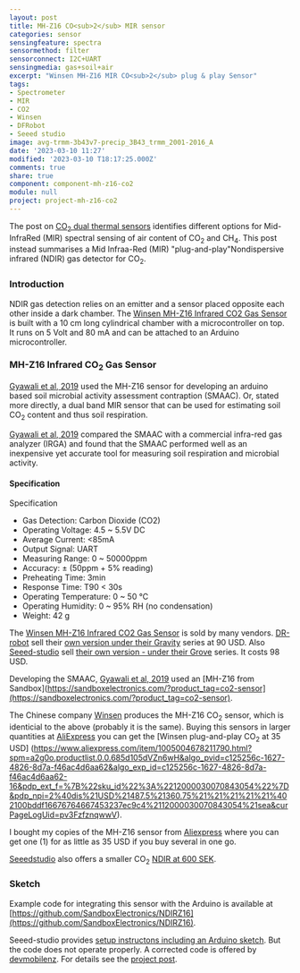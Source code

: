 ```yaml
---
layout: post
title: MH-Z16 CO<sub>2</sub> MIR sensor
categories: sensor
sensingfeature: spectra
sensormethod: filter
sensorconnect: I2C+UART
sensingmedia: gas+soil+air
excerpt: "Winsen MH-Z16 MIR CO<sub>2</sub> plug & play Sensor"
tags:
- Spectrometer
- MIR
- CO2
- Winsen
- DFRobot
- Seeed studio
image: avg-trmm-3b43v7-precip_3B43_trmm_2001-2016_A
date: '2023-03-10 11:27'
modified: '2023-03-10 T18:17:25.000Z'
comments: true
share: true
component: component-mh-z16-co2
module: null
project: project-mh-z16-co2
---
```

<script src="https://karttur.github.io/common/assets/js/karttur/togglediv.js"></script>

The post on [CO<sub>2</sub> dual thermal sensors](../sensor-CO2dualsensor-comparison) identifies different options for Mid-InfraRed (MIR) spectral sensing of air content of CO<sub>2</sub> and CH<sub>4</sub>. This post instead summarises a Mid Infraa-Red (MIR) "plug-and-play"Nondispersive infrared (NDIR) gas detector for CO<sub>2</sub>.

### Introduction

NDIR gas detection relies on an emitter and a sensor placed opposite each other inside a dark chamber. The [Winsen MH-Z16 Infrared CO2 Gas Sensor](https://www.winsen-sensor.com/product/mh-z16.html) is built with a 10 cm long cylindrical chamber with a microcontroller on top. It runs on 5 Volt and 80 mA and can be attached to an Arduino microcontroller.


### MH-Z16 Infrared CO<sub>2</sub> Gas Sensor

[Gyawali et al, 2019](https://www.frontiersin.org/articles/10.3389/feart.2019.00138/full) used the MH-Z16 sensor for developing an arduino based soil microbial activity assessment contraption (SMAAC). Or, stated more directly, a dual band MIR sensor that can be used for estimating soil CO<sub>2</sub> content and thus soil respiration.

[Gyawali et al, 2019](https://www.frontiersin.org/articles/10.3389/feart.2019.00138/full) compared the SMAAC with a commercial infra-red gas analyzer (IRGA) and found that the SMAAC performed well as an inexpensive yet accurate tool for measuring soil respiration and microbial activity.

#### Specification

Specification

- Gas Detection: Carbon Dioxide (CO2)
- Operating Voltage: 4.5 ~ 5.5V DC
- Average Current: <85mA
- Output Signal: UART
- Measuring Range: 0 ~ 50000ppm
- Accuracy: ± (50ppm + 5% reading)
- Preheating Time: 3min
- Response Time: T90 < 30s
- Operating Temperature: 0 ~ 50 ℃
- Operating Humidity: 0 ~ 95% RH (no condensation)
- Weight: 42 g


The [Winsen MH-Z16 Infrared CO2 Gas Sensor](https://www.winsen-sensor.com/product/mh-z16.html) is sold by many vendors. [DR-robot](https://wiki.dfrobot.com) sell their [own version under their Gravity](https://wiki.dfrobot.com/Infrared_CO2_Sensor_0-50000ppm_SKU__SEN0220) series at 90 USD. Also [Seeed-studio](https://www.seeedstudio.com) sell [their own version - under their Grove](https://www.seeedstudio.com/Grove-Carbon-Dioxide-Sensor-MH-Z16.html) series. It costs 98 USD.

Developing the SMAAC, [Gyawali et al, 2019](https://www.frontiersin.org/articles/10.3389/feart.2019.00138/full) used an [MH-Z16 from Sandbox](https://sandboxelectronics.com/?product_tag=co2-sensor](https://sandboxelectronics.com/?product_tag=co2-sensor).

The Chinese company [Winsen](https://www.winsen-sensor.com/) produces the MH-Z16 CO<sub>2</sub> sensor, which is identicial to the above (probably it is the same). Buying this sensors in larger quantities at [AliExpress](https://aliexpress.com) you can get the [Winsen plug-and-play CO<sub>2</sub> at 35 USD] (https://www.aliexpress.com/item/1005004678211790.html?spm=a2g0o.productlist.0.0.685d105dVZn6wH&algo_pvid=c125256c-1627-4826-8d7a-f46ac4d6aa62&algo_exp_id=c125256c-1627-4826-8d7a-f46ac4d6aa62-16&pdp_ext_f=%7B%22sku_id%22%3A%2212000030070843054%22%7D&pdp_npi=2%40dis%21USD%21487.5%21360.75%21%21%21%21%21%402100bddf16676764667453237ec9c4%2112000030070843054%21sea&curPageLogUid=pv3FzfznqwwV).

I bought my copies of the MH-Z16 sensor from [Aliexpress](https://vi.aliexpress.com/w/wholesale-MH%2525252dZ16.html?catId=0&initiative_id=SB_20230311124233&SearchText=MH-Z16&spm=a2g0o.home.1000002.0) where you can get one (1) for as little as 35 USD if you buy several in one go.

[Seeedstudio](https://www.seeedstudio.com) also offers a smaller CO<sub>2</sub> [NDIR at 600 SEK](https://www.seeedstudio.com/Grove-CO2-Temperature-Humidity-Sensor-SCD30-p-2911.html?queryID=6ad894478cb9df5ce4aed3e405677da2&objectID=2911&indexName=bazaar_retailer_products).

### Sketch

Example code for integrating this sensor with the Arduino is available at [https://github.com/SandboxElectronics/NDIRZ16](https://github.com/SandboxElectronics/NDIRZ16).

Seeed-studio provides [setup instructons including an Arduino sketch](https://wiki.seeedstudio.com/Grove-CO2_Sensor/). But the code does not operate properly. A corrected code is offered by [devmobilenz](https://blog.devmobile.co.nz/2019/02/01/carbon-dioxide-sensormh-z16-library-comparison/). For details see the [project post](../../project/project-nh-z16-co2/).
